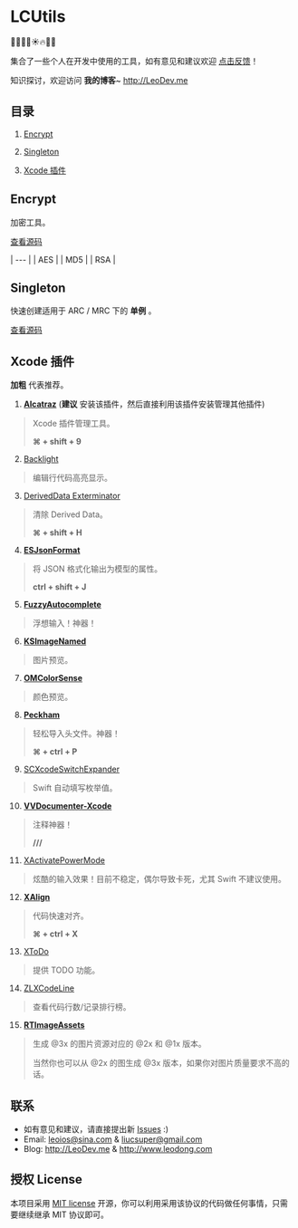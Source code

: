# LCUtils

🎈🎅🎉🎄☀️🔥🐤🐔

集合了一些个人在开发中使用的工具，如有意见和建议欢迎 [点击反馈](https://github.com/LeoiOS/LCUtils/issues/new)！

知识探讨，欢迎访问 **我的博客**~ <http://LeoDev.me>



## 目录

1. [Encrypt](https://github.com/LeoiOS/LCUtils#encrypt)

2. [Singleton](https://github.com/LeoiOS/LCUtils#singleton)

3. [Xcode 插件](https://github.com/LeoiOS/LCUtils#xcode-插件)



## Encrypt

加密工具。

[查看源码](https://github.com/LeoiOS/LCUtils/tree/master/Encrypt)

| --- |
| AES |
| MD5 |
| RSA |




## Singleton

快速创建适用于 ARC / MRC 下的 **单例** 。

[查看源码](https://github.com/LeoiOS/LCUtils/tree/master/Singleton.h)



## Xcode 插件

**加粗** 代表推荐。

1. [**Alcatraz**](https://github.com/alcatraz/Alcatraz) (**建议** 安装该插件，然后直接利用该插件安装管理其他插件)

  > Xcode 插件管理工具。
  >
  > **⌘ + shift + 9**

2. [Backlight](https://github.com/limejelly/Backlight-for-XCode)

  > 编辑行代码高亮显示。

3. [DerivedData Exterminator](https://github.com/kattrali/deriveddata-exterminator)

  > 清除 Derived Data。
  >
  > **⌘ + shift + H**

4. [**ESJsonFormat**](https://github.com/EnjoySR/ESJsonFormat-Xcode)

  > 将 JSON 格式化输出为模型的属性。
  >
  > **ctrl + shift + J**

5. [**FuzzyAutocomplete**](https://github.com/FuzzyAutocomplete/FuzzyAutocompletePlugin)

  > 浮想输入！神器！

6. [**KSImageNamed**](https://github.com/ksuther/KSImageNamed-Xcode)

  > 图片预览。

7. [**OMColorSense**](https://github.com/omz/ColorSense-for-Xcode)

  > 颜色预览。

8. [**Peckham**](https://github.com/markohlebar/Peckham)

  > 轻松导入头文件。神器！
  >
  > **⌘ + ctrl + P**

9. [SCXcodeSwitchExpander](https://github.com/stefanceriu/SCXcodeSwitchExpander)

  > Swift 自动填写枚举值。

10. [**VVDocumenter-Xcode**](https://github.com/onevcat/VVDocumenter-Xcode)

  > 注释神器！
  >
  > **///**

11. [XActivatePowerMode](https://github.com/qfish/XActivatePowerMode)

  > 炫酷的输入效果！目前不稳定，偶尔导致卡死，尤其 Swift 不建议使用。

12. [**XAlign**](https://github.com/qfish/XAlign)

  > 代码快速对齐。
  >
  > **⌘ + ctrl + X**

13. [XToDo](https://github.com/trawor/XToDo)

  > 提供 TODO 功能。

14. [ZLXCodeLine](https://github.com/MakeZL/ZLXCodeLine)

  > 查看代码行数/记录排行榜。

15. [**RTImageAssets**](https://github.com/rickytan/RTImageAssets)

  > 生成 @3x 的图片资源对应的 @2x 和 @1x 版本。
  >
  > 当然你也可以从 @2x 的图生成 @3x 版本，如果你对图片质量要求不高的话。



## 联系

* 如有意见和建议，请直接提出新 [Issues](https://github.com/LeoiOS/LCUtils/issues/new) :)
* Email: <leoios@sina.com> & <liucsuper@gmail.com>
* Blog: http://LeoDev.me & http://www.leodong.com



## 授权 License

本项目采用 [MIT license](http://opensource.org/licenses/MIT) 开源，你可以利用采用该协议的代码做任何事情，只需要继续继承 MIT 协议即可。
